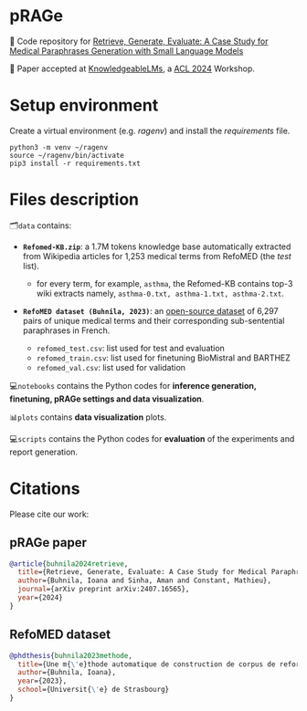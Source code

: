 # pRAGe

📄 Code repository for [Retrieve, Generate, Evaluate: A Case Study for Medical Paraphrases Generation with Small Language Models](https://arxiv.org/abs/2407.16565)

🎉 Paper accepted at [KnowledgeableLMs](https://knowledgeable-lm.github.io/), a [ACL 2024](https://2024.aclweb.org/) Workshop.

# Setup environment

Create a virtual environment (e.g. *ragenv*) and install the *requirements* file.

```
python3 -m venv ~/ragenv
source ~/ragenv/bin/activate
pip3 install -r requirements.txt
```

# Files description

🗂️```data``` contains: 

  - **```Refomed-KB.zip```**: a 1.7M tokens knowledge base automatically extracted from Wikipedia articles for 1,253 medical terms from RefoMED (the *test* list). 

      - for every term, for example, ```asthma```, the Refomed-KB contains top-3 wiki extracts namely, ```asthma-0.txt, asthma-1.txt, asthma-2.txt```.

  - **```RefoMED dataset (Buhnila, 2023)```**: an [open-source dataset](https://github.com/ibuhnila/refomed) of 6,297 pairs of unique medical terms and their corresponding sub-sentential paraphrases in French.

      - ```refomed_test.csv```: list used for test and evaluation
      - ```refomed_train.csv```: list used for finetuning BioMistral and BARTHEZ
      - ```refomed_val.csv```: list used for validation

💻```notebooks``` contains the Python codes for **inference generation, finetuning, pRAGe settings and data visualization**.

📊```plots``` contains **data visualization** plots.

💻```scripts``` contains the Python codes for **evaluation** of the experiments and report generation.

# Citations

Please cite our work:

## pRAGe paper
```bibtex
@article{buhnila2024retrieve,
  title={Retrieve, Generate, Evaluate: A Case Study for Medical Paraphrases Generation with Small Language Models},
  author={Buhnila, Ioana and Sinha, Aman and Constant, Mathieu},
  journal={arXiv preprint arXiv:2407.16565},
  year={2024}
}
```
## RefoMED dataset
```bibtex
@phdthesis{buhnila2023methode,
  title={Une m{\'e}thode automatique de construction de corpus de reformulation},
  author={Buhnila, Ioana},
  year={2023},
  school={Universit{\'e} de Strasbourg}
}
```
